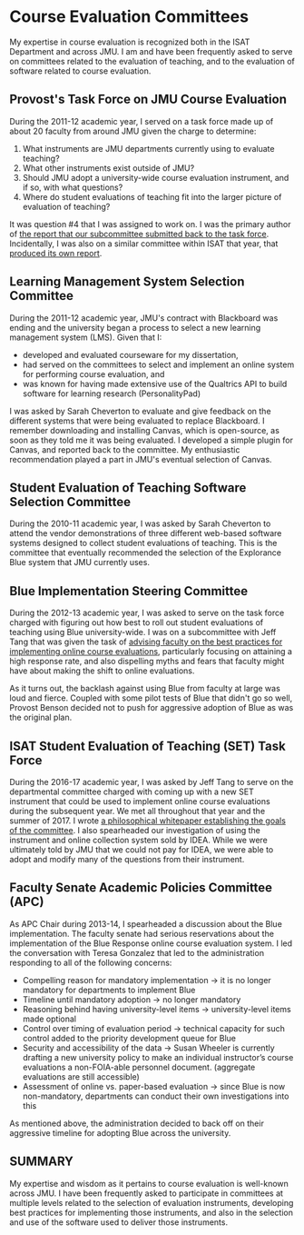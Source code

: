 # Course Evaluation Committees

My expertise in course evaluation is recognized both in the ISAT Department and across JMU. I am and have been frequently asked to serve on committees related to the evaluation of teaching, and to the evaluation of software related to course evaluation.

## Provost's Task Force on JMU Course Evaluation

During the 2011-12 academic year, I served on a task force made up of about 20 faculty from around JMU given the charge to determine:

1. What instruments are JMU departments currently using to evaluate teaching?
2. What other instruments exist outside of JMU?
3. Should JMU adopt a university-wide course evaluation instrument, and if so, with what questions?
4. Where do student evaluations of teaching fit into the larger picture of evaluation of teaching?

It was question #4 that I was assigned to work on. I was the primary author of [the report that our subcommittee submitted back to the task force](https://github.com/morphatic/sis-portfolio/raw/master/supporting_materials/misc/SETTaskForce-EvaluationSubcommiteeReport--2012-02-14.pdf). Incidentally, I was also on a similar committee within ISAT that year, that [produced its own report](https://github.com/morphatic/sis-portfolio/raw/master/supporting_materials/misc/SPOT_Final_Report_20012-04-09.pdf).

## Learning Management System Selection Committee

During the 2011-12 academic year, JMU's contract with Blackboard was ending and the university began a process to select a new learning management system (LMS). Given that I:

* developed and evaluated courseware for my dissertation,
* had served on the committees to select and implement an online system for performing course evaluation, and
* was known for having made extensive use of the Qualtrics API to build software for learning research (PersonalityPad)

I was asked by Sarah Cheverton to evaluate and give feedback on the different systems that were being evaluated to replace Blackboard. I remember downloading and installing Canvas, which is open-source, as soon as they told me it was being evaluated. I developed a simple plugin for Canvas, and reported back to the committee. My enthusiastic recommendation played a part in JMU's eventual selection of Canvas.

## Student Evaluation of Teaching Software Selection Committee

During the 2010-11 academic year, I was asked by Sarah Cheverton to attend the vendor demonstrations of three different web-based software systems designed to collect student evaluations of teaching. This is the committee that eventually recommended the selection of the Explorance Blue system that JMU currently uses.

## Blue Implementation Steering Committee

During the 2012-13 academic year, I was asked to serve on the task force charged with figuring out how best to roll out student evaluations of teaching using Blue university-wide. I was on a subcommittee with Jeff Tang that was given the task of [advising faculty on the best practices for implementing online course evaluations](https://github.com/morphatic/sis-portfolio/raw/master/supporting_materials/misc/2013--Blue--UppingYourResponseRate.pdf), particularly focusing on attaining a high response rate, and also dispelling myths and fears that faculty might have about making the shift to online evaluations.

As it turns out, the backlash against using Blue from faculty at large was loud and fierce. Coupled with some pilot tests of Blue that didn't go so well, Provost Benson decided not to push for aggressive adoption of Blue as was the original plan.

## ISAT Student Evaluation of Teaching (SET) Task Force

During the 2016-17 academic year, I was asked by Jeff Tang to serve on the departmental committee charged with coming up with a new SET instrument that could be used to implement online course evaluations during the subsequent year. We met all throughout that year and the summer of 2017. I wrote [a philosophical whitepaper establishing the goals of the committee](https://github.com/morphatic/sis-portfolio/raw/master/supporting_materials/misc/2016--ISAT--GoalsForSETInISAT.pdf). I also spearheaded our investigation of using the instrument and online collection system sold by IDEA. While we were ultimately told by JMU that we could not pay for IDEA, we were able to adopt and modify many of the questions from their instrument.

## Faculty Senate Academic Policies Committee (APC)

As APC Chair during 2013-14, I spearheaded a discussion about the Blue implementation. The faculty senate had serious reservations about the implementation of the Blue Response online course evaluation system.  I led the conversation with Teresa Gonzalez that led to the administration responding to all of the following concerns:

* Compelling reason for mandatory implementation → it is no longer mandatory for departments to implement Blue
* Timeline until mandatory adoption → no longer mandatory
* Reasoning behind having university-level items → university-level items made optional
* Control over timing of evaluation period → technical capacity for such control added to the priority development queue for Blue
* Security and accessibility of the data → Susan Wheeler is currently drafting a new university policy to make an individual instructor’s course evaluations a non-FOIA-able personnel document.  (aggregate evaluations are still accessible)
* Assessment of online vs. paper-based evaluation → since Blue is now non-mandatory, departments can conduct their own investigations into this

As mentioned above, the administration decided to back off on their aggressive timeline for adopting Blue across the university.

## SUMMARY

My expertise and wisdom as it pertains to course evaluation is well-known across JMU. I have been frequently asked to participate in committees at multiple levels related to the selection of evaluation instruments, developing best practices for implementing those instruments, and also in the selection and use of the software used to deliver those instruments.